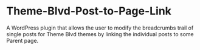 Theme-Blvd-Post-to-Page-Link
============================

A WordPress plugin that allows the user to modify the breadcrumbs trail of single posts for Theme Blvd themes by linking the individual posts to some Parent page.